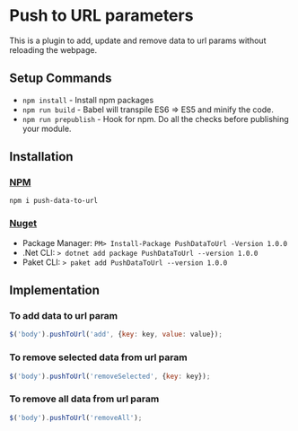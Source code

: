 # Push to URL parameters
This is a plugin to add, update and remove data to url params without reloading the webpage.


## Setup Commands
- `npm install` - Install npm packages
- `npm run build` - Babel will transpile ES6 => ES5 and minify the code.
- `npm run prepublish` - Hook for npm. Do all the checks before publishing your module.


## Installation
### [NPM](https://www.npmjs.com/package/push-data-to-url)
  `npm i push-data-to-url`
### [Nuget](https://www.nuget.org/packages/PushDataToUrl)
  - Package Manager: `PM> Install-Package PushDataToUrl -Version 1.0.0`
  - .Net CLI: `> dotnet add package PushDataToUrl --version 1.0.0`
  - Paket CLI: `> paket add PushDataToUrl --version 1.0.0`


## Implementation
### To add data to url param
  ```javascript
  $('body').pushToUrl('add', {key: key, value: value});
  ```
### To remove selected data from url param
  ```javascript
  $('body').pushToUrl('removeSelected', {key: key});
  ```
### To remove all data from url param
  ```javascript
  $('body').pushToUrl('removeAll');
  ```
